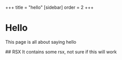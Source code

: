 +++
title = "hello"
[sidebar]
order = 2
+++

# Hello

This page is all about saying hello


<MyComponent val={2+2}>
	## RSX
	It contains some rsx, not sure if this will work
</MyComponent>